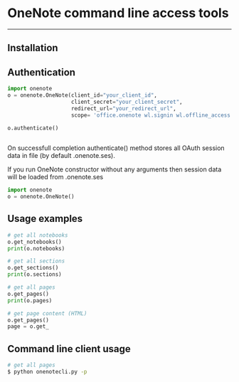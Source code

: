 # OneNote command line access tools
----------
## Installation
## Authentication
```python
import onenote
o = onenote.OneNote(client_id="your_client_id", 
                    client_secret="your_client_secret", 
                    redirect_url="your_redirect_url",
                    scope= 'office.onenote wl.signin wl.offline_access')

o.authenticate() 
                  
```
On successfull completion authenticate() method stores all OAuth session data in file (by default .onenote.ses).

If you run OneNote constructor without any arguments then session data will be loaded from .onenote.ses

```python
import onenote
o = onenote.OneNote()

```
## Usage examples

```python
# get all notebooks
o.get_notebooks()
print(o.notebooks)

# get all sections
o.get_sections()
print(o.sections)

# get all pages
o.get_pages()
print(o.pages)

# get page content (HTML)
o.get_pages()
page = o.get_

```

## Command line client usage


```bash
# get all pages 
$ python onenotecli.py -p

```


